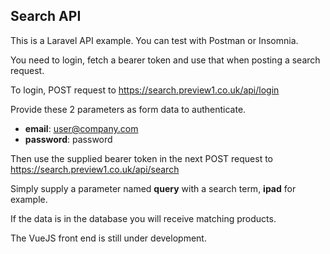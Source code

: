 ## Search API

This is a Laravel API example. You can test with Postman or Insomnia.

You need to login, fetch a bearer token and use that when posting a search request.

To login, POST request to https://search.preview1.co.uk/api/login

Provide these 2 parameters as form data to authenticate.
- **email**: user@company.com
- **password**: password

Then use the supplied bearer token in the next POST request to https://search.preview1.co.uk/api/search

Simply supply a parameter named **query** with a search term, **ipad** for example.

If the data is in the database you will receive matching products.

The VueJS front end is still under development.
